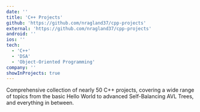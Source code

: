 ```yaml
---
date: ''
title: 'C++ Projects'
github: 'https://github.com/nragland37/cpp-projects'
external: 'https://github.com/nragland37/cpp-projects'
android: ''
ios: ''
tech:
  - 'C++'
  - 'DSA'
  - 'Object-Oriented Programming'
company: ''
showInProjects: true
---
```

<!--
<p align="center">
  <img src="./assets/cpp.png" alt="logo" style="width: 100%; max-width: 275px;" /> 
</p>
-->
Comprehensive collection of nearly 50 C++ projects, covering a wide range of topics from the basic Hello World to advanced Self-Balancing AVL Trees, and everything in between.
